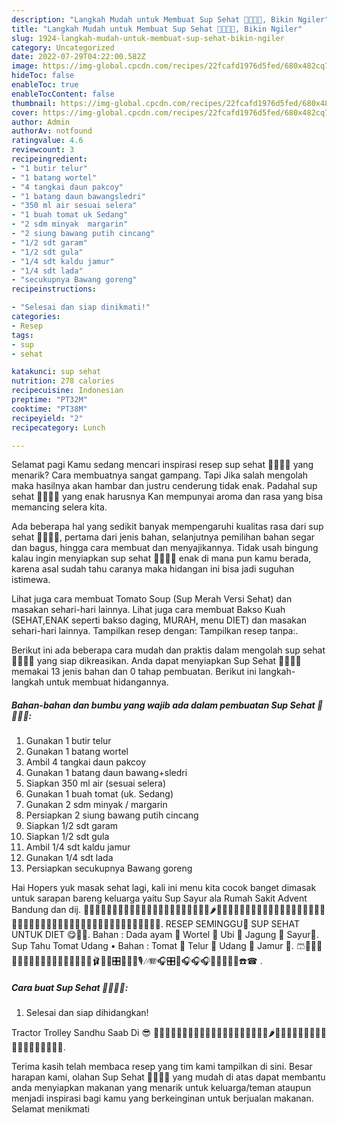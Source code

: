 ```yaml
---
description: "Langkah Mudah untuk Membuat Sup Sehat 🥬🥦🥕🥚, Bikin Ngiler"
title: "Langkah Mudah untuk Membuat Sup Sehat 🥬🥦🥕🥚, Bikin Ngiler"
slug: 1924-langkah-mudah-untuk-membuat-sup-sehat-bikin-ngiler
category: Uncategorized
date: 2022-07-29T04:22:00.582Z
image: https://img-global.cpcdn.com/recipes/22fcafd1976d5fed/680x482cq70/sup-sehat-foto-resep-utama.jpg
hideToc: false
enableToc: true
enableTocContent: false
thumbnail: https://img-global.cpcdn.com/recipes/22fcafd1976d5fed/680x482cq70/sup-sehat-foto-resep-utama.jpg
cover: https://img-global.cpcdn.com/recipes/22fcafd1976d5fed/680x482cq70/sup-sehat-foto-resep-utama.jpg
author: Admin
authorAv: notfound
ratingvalue: 4.6
reviewcount: 3
recipeingredient:
- "1 butir telur"
- "1 batang wortel"
- "4 tangkai daun pakcoy"
- "1 batang daun bawangsledri"
- "350 ml air sesuai selera"
- "1 buah tomat uk Sedang"
- "2 sdm minyak  margarin"
- "2 siung bawang putih cincang"
- "1/2 sdt garam"
- "1/2 sdt gula"
- "1/4 sdt kaldu jamur"
- "1/4 sdt lada"
- "secukupnya Bawang goreng"
recipeinstructions:

- "Selesai dan siap dinikmati!"
categories:
- Resep
tags:
- sup
- sehat

katakunci: sup sehat 
nutrition: 278 calories
recipecuisine: Indonesian
preptime: "PT32M"
cooktime: "PT38M"
recipeyield: "2"
recipecategory: Lunch

---
```



Selamat pagi Kamu sedang mencari inspirasi resep sup sehat 🥬🥦🥕🥚 yang menarik? Cara membuatnya sangat gampang. Tapi Jika salah mengolah maka hasilnya akan hambar dan justru cenderung tidak enak. Padahal sup sehat 🥬🥦🥕🥚 yang enak harusnya Kan mempunyai aroma dan rasa yang bisa memancing selera kita.


Ada beberapa hal yang sedikit banyak mempengaruhi kualitas rasa dari sup sehat 🥬🥦🥕🥚, pertama dari jenis bahan, selanjutnya pemilihan bahan segar dan bagus, hingga cara membuat dan menyajikannya. Tidak usah bingung kalau ingin menyiapkan sup sehat 🥬🥦🥕🥚 enak di mana pun kamu berada, karena asal sudah tahu caranya maka hidangan ini bisa jadi suguhan istimewa.

Lihat juga cara membuat Tomato Soup (Sup Merah Versi Sehat) dan masakan sehari-hari lainnya. Lihat juga cara membuat Bakso Kuah (SEHAT,ENAK seperti bakso daging, MURAH, menu DIET) dan masakan sehari-hari lainnya. Tampilkan resep dengan: Tampilkan resep tanpa:.


Berikut ini ada beberapa cara mudah dan praktis dalam mengolah sup sehat 🥬🥦🥕🥚 yang siap dikreasikan. Anda dapat menyiapkan Sup Sehat 🥬🥦🥕🥚 memakai 13 jenis bahan dan 0 tahap pembuatan. Berikut ini langkah-langkah untuk membuat hidangannya.

<!--inarticleads1-->

##### Bahan-bahan dan bumbu yang wajib ada dalam pembuatan Sup Sehat 🥬🥦🥕🥚:

1. Gunakan 1 butir telur
1. Gunakan 1 batang wortel
1. Ambil 4 tangkai daun pakcoy
1. Gunakan 1 batang daun bawang+sledri
1. Siapkan 350 ml air (sesuai selera)
1. Gunakan 1 buah tomat (uk. Sedang)
1. Gunakan 2 sdm minyak / margarin
1. Persiapkan 2 siung bawang putih cincang
1. Siapkan 1/2 sdt garam
1. Siapkan 1/2 sdt gula
1. Ambil 1/4 sdt kaldu jamur
1. Gunakan 1/4 sdt lada
1. Persiapkan secukupnya Bawang goreng


Hai Hopers yuk masak sehat lagi, kali ini menu kita cocok banget dimasak untuk sarapan bareng keluarga yaitu Sup Sayur ala Rumah Sakit Advent Bandung dan dij. 🍇🍈🍉🍊🍋🍌🍍🥭🍎🍏🍐🍑🍒🍓🥝🍅🥥🥑🍆🥔🥕🌽🌶🥒🥬🥦🍄🥜🌰🍞🥐🥖🥨🥯🥞🧀🍖🍗🥩🥓🍔🍟🍕🌭🥪🌮🌯🥙🥚🍳🥘🍲🥣🥗🍿🧂🥫🍱🍘🍙🍚🍛🍜🍝🍠🍢🍣🍤. RESEP SEMINGGU🤤 SUP SEHAT UNTUK DIET 😋🍲💫. Bahan : Dada ayam 🐔 Wortel 🥕 Ubi 🍠 Jagung 🌽 Sayur🥬. Sup Tahu Tomat Udang • Bahan : Tomat 🍅 Telur 🥚 Udang 🦐 Jamur 🍄. 🩳👚🧦🧦🧦🧦🦺🦺👔👕👖👜🥾🥿👟👒👑👢🩰🎒🧣🎛🎹🎹🎹🎙🎶🪗🎧🎛🎤🎧🎧🎧🎤🎤🎤📞📞☎️☎ . 

<!--inarticleads2-->

##### Cara buat Sup Sehat 🥬🥦🥕🥚:


1. Selesai dan siap dihidangkan!

Tractor Trolley Sandhu Saab Di 😎 🌽🧅🥦🍇🍓🍒🍎🍉🍑🍊🥭🍍🍌🍋🍈🍏🍐🥝🥥🍅🌶️🍄🥕🍠🧅🌽🥦🥒🥬🥑🥯🥖🥐🍞🥜🌰🥔🧄🍆. 

Terima kasih telah membaca resep yang tim kami tampilkan di sini. Besar harapan kami, olahan Sup Sehat 🥬🥦🥕🥚 yang mudah di atas dapat membantu anda menyiapkan makanan yang menarik untuk keluarga/teman ataupun menjadi inspirasi bagi kamu yang berkeinginan untuk berjualan makanan. Selamat menikmati

